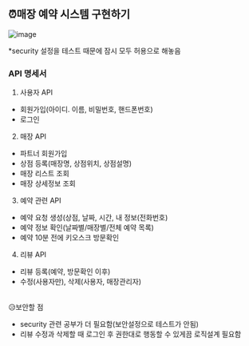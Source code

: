 ## ⏰매장 예약 시스템 구현하기 <br>

![image](https://github.com/user-attachments/assets/14e700dc-cb74-47fc-bc08-5b89fed7e221)


*security 설정을 테스트 때문에 잠시 모두 허용으로 해놓음

### API 명세서

1. 사용자 API<br>

- 회원가입(아이디. 이름, 비밀번호, 핸드폰번호)<br>
- 로그인

2. 매장 API
- 파트너 회원가입
- 상점 등록(매장명, 상점위치, 상점설명)
- 매장 리스트 조회
- 매장 상세정보 조회

3. 예약 관련 API
- 예약 요청 생성(상점, 날짜, 시간, 내 정보(전화번호)
- 예약 정보 확인(날짜별/매장별/전체 예약 목록)
- 예약 10분 전에 키오스크 방문확인

4. 리뷰 API
- 리뷰 등록(예약, 방문확인 이후)
- 수정(사용자만), 삭제(사용자, 매장관리자)

<br>
😥보안할 점 <br>

- security 관련 공부가 더 필요함(보안설정으로 테스트가 안됨)<br>
- 리뷰 수정과 삭제할 때 로그인 후 권한대로 행동할 수 있게끔 로직설계 필요함

